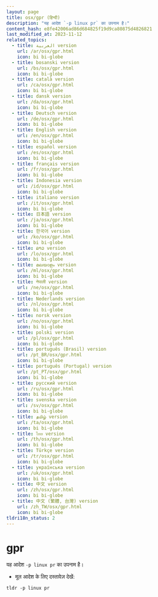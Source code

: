 ```yaml
---
layout: page
title: osx/gpr (हिन्दी)
description: "यह आदेश `-p linux pr` का उपनाम है।"
content_hash: e8fe42006ad86d684825f19d9ca80875d4826821
last_modified_at: 2023-11-12
related_topics:
  - title: العربية version
    url: /ar/osx/gpr.html
    icon: bi bi-globe
  - title: bosanski version
    url: /bs/osx/gpr.html
    icon: bi bi-globe
  - title: català version
    url: /ca/osx/gpr.html
    icon: bi bi-globe
  - title: dansk version
    url: /da/osx/gpr.html
    icon: bi bi-globe
  - title: Deutsch version
    url: /de/osx/gpr.html
    icon: bi bi-globe
  - title: English version
    url: /en/osx/gpr.html
    icon: bi bi-globe
  - title: español version
    url: /es/osx/gpr.html
    icon: bi bi-globe
  - title: français version
    url: /fr/osx/gpr.html
    icon: bi bi-globe
  - title: Indonesia version
    url: /id/osx/gpr.html
    icon: bi bi-globe
  - title: italiano version
    url: /it/osx/gpr.html
    icon: bi bi-globe
  - title: 日本語 version
    url: /ja/osx/gpr.html
    icon: bi bi-globe
  - title: 한국어 version
    url: /ko/osx/gpr.html
    icon: bi bi-globe
  - title: ລາວ version
    url: /lo/osx/gpr.html
    icon: bi bi-globe
  - title: മലയാളം version
    url: /ml/osx/gpr.html
    icon: bi bi-globe
  - title: नेपाली version
    url: /ne/osx/gpr.html
    icon: bi bi-globe
  - title: Nederlands version
    url: /nl/osx/gpr.html
    icon: bi bi-globe
  - title: norsk version
    url: /no/osx/gpr.html
    icon: bi bi-globe
  - title: polski version
    url: /pl/osx/gpr.html
    icon: bi bi-globe
  - title: português (Brasil) version
    url: /pt_BR/osx/gpr.html
    icon: bi bi-globe
  - title: português (Portugal) version
    url: /pt_PT/osx/gpr.html
    icon: bi bi-globe
  - title: русский version
    url: /ru/osx/gpr.html
    icon: bi bi-globe
  - title: svenska version
    url: /sv/osx/gpr.html
    icon: bi bi-globe
  - title: தமிழ் version
    url: /ta/osx/gpr.html
    icon: bi bi-globe
  - title: ไทย version
    url: /th/osx/gpr.html
    icon: bi bi-globe
  - title: Türkçe version
    url: /tr/osx/gpr.html
    icon: bi bi-globe
  - title: українська version
    url: /uk/osx/gpr.html
    icon: bi bi-globe
  - title: 中文 version
    url: /zh/osx/gpr.html
    icon: bi bi-globe
  - title: 中文 (繁體, 台灣) version
    url: /zh_TW/osx/gpr.html
    icon: bi bi-globe
tldri18n_status: 2
---
```

# gpr

यह आदेश `-p linux pr` का उपनाम है।

- मूल आदेश के लिए दस्तावेज़ देखें:

`tldr -p linux pr`
